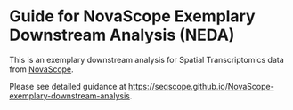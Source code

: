 # Guide for NovaScope Exemplary Downstream Analysis (NEDA)

This is an exemplary downstream analysis for Spatial Transcriptomics data from [NovaScope](https://github.com/seqscope/NovaScope/tree/main). 

Please see detailed guidance at https://seqscope.github.io/NovaScope-exemplary-downstream-analysis.